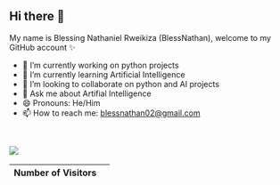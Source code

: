 ## Hi there 👋

My name is Blessing Nathaniel Rweikiza (BlessNathan), welcome to my GitHub account ✨

- 🔭 I’m currently working on python projects
- 🌱 I’m currently learning Artificial Intelligence
- 👯 I’m looking to collaborate on python and AI projects
- 💬 Ask me about Artifial Intelligence
- 😄 Pronouns: He/Him
- 📫 How to reach me: [blessnathan02@gmail.com](mailto:blessnathan02@gmail.com)
<!-- - 🤔 I’m looking for help with ... -->
<!-- - ⚡ Fun fact: ... -->

<br />

<img src="https://github-readme-stats.vercel.app/api?username=blessnathan01&show_icons=true&hide_border=true" align="left"></p>
<!-- ![BlessNathan's github stats](https://github-readme-stats.vercel.app/api?username=blessnathan01&show_icons=true&theme=&count_private=true) -->
<!-- ![Anurag's github stats](https://github-readme-stats.vercel.app/api?username=blessnathan01&show_icons=true&theme=merko&count_private=true) -->

<br />

| Number of Visitors | <img src="https://profile-counter.glitch.me/blessnathan01/count.svg" alt="" /> |
| --- | --- |
